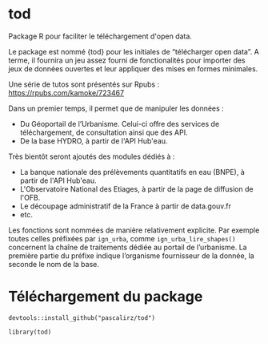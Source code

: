 

# tod
Package R pour faciliter le téléchargement d'open data.

Le package est nommé {tod} pour les initiales de “télécharger open data”. A terme, il fournira un jeu assez fourni de fonctionalités pour importer des jeux de données ouvertes et leur appliquer des mises en formes minimales.

Une série de tutos sont présentés sur Rpubs : https://rpubs.com/kamoke/723467

Dans un premier temps, il permet que de manipuler les données :
- Du Géoportail de l’Urbanisme. Celui-ci offre des services de téléchargement, de consultation ainsi que des API.
- De la base HYDRO, à partir de l'API Hub'eau.
    
Très bientôt seront ajoutés des modules dédiés à :
- La banque nationale des prélèvements quantitatifs en eau (BNPE), à partir de l'API Hub'eau.
- L'Observatoire National des Etiages, à partir de la page de diffusion de l'OFB.
- Le découpage administratif de la France à partir de data.gouv.fr
- etc.

Les fonctions sont nommées de manière relativement explicite. Par exemple toutes celles préfixées par `ign_urba`, comme `ign_urba_lire_shapes()` concernent la chaîne de traitements dédiée au portail de l’urbanisme. La première partie du préfixe indique l’organisme fournisseur de la donnée, la seconde le nom de la base.

# Téléchargement du package

`devtools::install_github("pascalirz/tod")`

`library(tod)`

